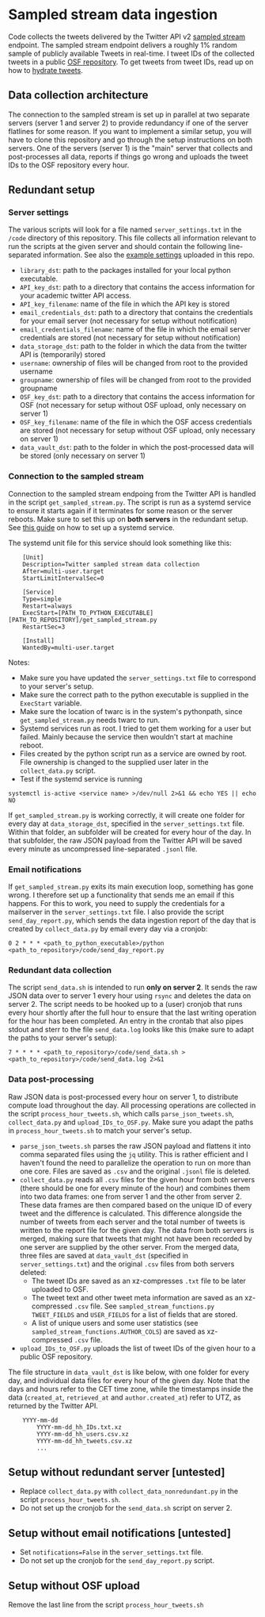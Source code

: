 # Sampled stream data ingestion
Code collects the tweets delivered by the Twitter API v2 [sampled stream](https://developer.twitter.com/en/docs/twitter-api/tweets/volume-streams/introduction) endpoint. The sampled stream endpoint delivers a roughly 1% random sample of publicly available Tweets in real-time. I tweet IDs of the collected tweets in a public [OSF repository](https://osf.io/dqx39/). To get tweets from tweet IDs, read up on how to [hydrate tweets](https://twarc-project.readthedocs.io/en/latest/twarc2_en_us/#hydrate).

## Data collection architecture
The connection to the sampled stream is set up in parallel at two separate servers (server 1 and server 2) to provide redundancy if one of the server flatlines for some reason. If you want to implement a similar setup, you will have to clone this repository and go through the setup instructions on both servers. One of the servers (server 1) is the "main" server that collects and post-processes all data, reports if things go wrong and uploads the tweet IDs to the OSF repository every hour.  

## Redundant setup
### Server settings
The various scripts will look for a file named `server_settings.txt` in the `/code` directory of this repository. This file collects all information relevant to run the scripts at the given server and should contain the following line-separated information. See also the [example settings](https://github.com/JanaLasser/twitter_sampled_stream_v2/blob/main/code/server_settings.txt) uploaded in this repo.

* `library_dst`: path to the packages installed for your local python executable.
* `API_key_dst`: path to a directory that contains the access information for your academic twitter API access. 
* `API_key_filename`: name of the file in which the API key is stored
* `email_credentials_dst`: path to a directory that contains the credentials for your email server (not necessary for setup without notification)
* `email_credentials_filename`: name of the file in which the email server credentials are stored (not necessary for setup without notification)
* `data_storage_dst`: path to the folder in which the data from the twitter API is (temporarily) stored
* `username`: ownership of files will be changed from root to the provided username
* `groupname`: ownership of files will be changed from root to the provided groupname
* `OSF_key_dst`: path to a directory that contains the access information for OSF (not necessary for setup without OSF upload, only necessary on server 1)
* `OSF_key_filename`: name of the file in which the OSF access credentials are stored (not necessary for setup without OSF upload, only necessary on server 1)
* `data_vault_dst`: path to the folder in which the post-processed data will be stored (only necessary on server 1)

### Connection to the sampled stream
Connection to the sampled stream endpoing from the Twitter API is handled in the script `get_sampled_stream.py`.
The script is run as a systemd service to ensure it starts again if it terminates for some reason or the server reboots. Make sure to set this up on **both servers** in the redundant setup. See [this guide](https://medium.com/codex/setup-a-python-script-as-a-service-through-systemctl-systemd-f0cc55a42267) on how to set up a systemd service.

The systemd unit file for this service should look something like this:

```
    [Unit]
    Description=Twitter sampled stream data collection
    After=multi-user.target
    StartLimitIntervalSec=0

    [Service]
    Type=simple
    Restart=always
    ExecStart=[PATH_TO_PYTHON_EXECUTABLE] [PATH_TO_REPOSITORY]/get_sampled_stream.py
    RestartSec=3

    [Install]
    WantedBy=multi-user.target
```

Notes:
* Make sure you have updated the `server_settings.txt` file to correspond to your server's setup.
* Make sure the correct path to the python executable is supplied in the `ExecStart` variable.
* Make sure the location of twarc is in the system's pythonpath, since `get_sampled_stream.py` needs twarc to run.
* Systemd services run as root. I tried to get them working for a user but failed. Mainly because the service then wouldn't start at machine reboot.
* Files created by the python script run as a service are owned by root. File ownership is changed to the supplied user later in the `collect_data.py` script.
* Test if the systemd service is running  

`systemctl is-active <service name> >/dev/null 2>&1 && echo YES || echo NO`

If `get_sampled_stream.py` is working correctly, it will create one folder for every day at `data_storage_dst`, specified in the `server_settings.txt` file. Within that folder, an subfolder will be created for every hour of the day. In that subfolder, the raw JSON payload from the Twitter API will be saved every minute as uncompressed line-separated `.jsonl` file.

### Email notifications
If `get_sampled_stream.py` exits its main execution loop, something has gone wrong. I therefore set up a functionality that sends me an email if this happens. For this to work, you need to supply the credentials for a mailserver in the `server_settings.txt` file. I also provide the script `send_day_report.py`, which sends the data ingestion report of the day that is created by `collect_data.py` by email every day via a cronjob:  

`0 2 * * * <path_to_python_executable>/python <path_to_repository>/code/send_day_report.py`
    
### Redundant data collection
The script `send_data.sh` is intended to run **only on server 2**. It sends the raw JSON data over to server 1 every hour using `rsync` and deletes the data on server 2. The script needs to be hooked up to a (user) cronjob that runs every hour shortly after the full hour to ensure that the last writing operation for the hour has been completed. An entry in the crontab that also pipes stdout and sterr to the file `send_data.log` looks like this (make sure to adapt the paths to your server's setup):  

`7 * * * * <path_to_repository>/code/send_data.sh > <path_to_repository>/code/send_data.log 2>&1`
    
    
### Data post-processing
Raw JSON data is post-processed every hour on server 1, to distribute compute load throughout the day. All processing operations are collected in the script `process_hour_tweets.sh`, which calls `parse_json_tweets.sh`, `collect_data.py` and `upload_IDs_to_OSF.py`. Make sure you adapt the paths in `process_hour_tweets.sh` to match your server's setup.

* `parse_json_tweets.sh` parses the raw JSON payload and flattens it into comma separated files using the `jq` utility. This is rather efficient and I haven't found the need to parallelize the operation to run on more than one core. Files are saved as `.csv` and the original `.jsonl` file is deleted.
* `collect_data.py` reads all `.csv` files for the given hour from both servers (there should be one for every minute of the hour) and combines them into two data frames: one from server 1 and the other from server 2. These data frames are then compared based on the unique ID of every tweet and the difference is calculated. This difference alongside the number of tweets from each server and the total number of tweets is written to the report file for the given day. The data from both servers is merged, making sure that tweets that might not have been recorded by one server are supplied by the other server. From the merged data, three files are saved at `data_vault_dst` (specified in `server_settings.txt`) and the original `.csv` files from both servers deleted:
    * The tweet IDs are saved as an xz-compresses `.txt` file to be later uploaded to OSF.
    * The tweet text and other tweet meta information are saved as an xz-compressed `.csv` file. See `sampled_stream_functions.py` `TWEET_FIELDS` and `USER_FIELDS` for a list of fields that are stored.
    * A list of unique users and some user statistics (see `sampled_stream_functions.AUTHOR_COLS`) are saved as xz-compressed `.csv` file.
* `upload_IDs_to_OSF.py` uploads the list of tweet IDs of the given hour to a public OSF repository.

The file structure in `data_vault_dst` is like below, with one folder for every day, and individual data files for every hour of the given day. Note that the days and hours refer to the CET time zone, while the timestamps inside the data (`created_at`, `retrieved_at` and `author.created_at`) refer to UTZ, as returned by the Twitter API.  

```
    YYYY-mm-dd
        YYYY-mm-dd_hh_IDs.txt.xz
        YYYY-mm-dd_hh_users.csv.xz
        YYYY-mm-dd_hh_tweets.csv.xz
        ...
```

## Setup without redundant server [untested]
* Replace `collect_data.py` with `collect_data_nonredundant.py` in the script `process_hour_tweets.sh`. 
* Do not set up the cronjob for the `send_data.sh` script on server 2.

## Setup without email notifications [untested]
* Set `notifications=False` in the `server_settings.txt` file. 
* Do not set up the cronjob for the `send_day_report.py` script.

## Setup without OSF upload
Remove the last line from the script `process_hour_tweets.sh`